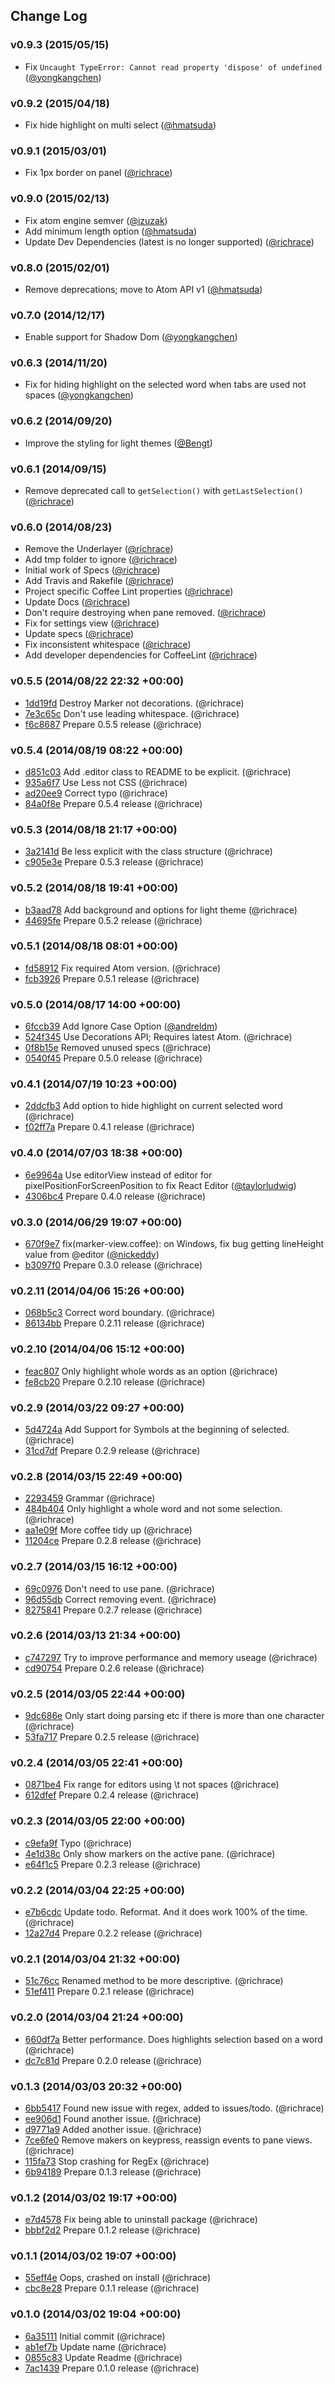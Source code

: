 ## Change Log

### v0.9.3 (2015/05/15)
- Fix `Uncaught TypeError: Cannot read property 'dispose' of undefined` ([@yongkangchen])

### v0.9.2 (2015/04/18)
- Fix hide highlight on multi select ([@hmatsuda])

### v0.9.1 (2015/03/01)
- Fix 1px border on panel ([@richrace])

### v0.9.0 (2015/02/13)
- Fix atom engine semver ([@izuzak])
- Add minimum length option ([@hmatsuda])
- Update Dev Dependencies (latest is no longer supported) ([@richrace])

### v0.8.0 (2015/02/01)
- Remove deprecations; move to Atom API v1 ([@hmatsuda])

### v0.7.0 (2014/12/17)
- Enable support for Shadow Dom ([@yongkangchen])

### v0.6.3 (2014/11/20)
- Fix for hiding highlight on the selected word when tabs are used not spaces ([@yongkangchen])

### v0.6.2 (2014/09/20)
- Improve the styling for light themes ([@Bengt])

### v0.6.1 (2014/09/15)
- Remove deprecated call to `getSelection()` with `getLastSelection()` ([@richrace])

### v0.6.0 (2014/08/23)
- Remove the Underlayer ([@richrace])
- Add tmp folder to ignore ([@richrace])
- Initial work of Specs ([@richrace])
- Add Travis and Rakefile ([@richrace])
- Project specific Coffee Lint properties ([@richrace])
- Update Docs ([@richrace])
- Don't require destroying when pane removed. ([@richrace])
- Fix for settings view ([@richrace])
- Update specs ([@richrace])
- Fix inconsistent whitespace ([@richrace])
- Add developer dependencies for CoffeeLint ([@richrace])

### v0.5.5 (2014/08/22 22:32 +00:00)
- [1dd19fd](https://github.com/richrace/highlight-selected/commit/1dd19fdbc6a355bdef253ad67fa3dff0ff20f00f) Destroy Marker not decorations. (@richrace)
- [7e3c65c](https://github.com/richrace/highlight-selected/commit/7e3c65c304d15bab8163c4e814dc855888bdbe08) Don't use leading whitespace. (@richrace)
- [f6c8687](https://github.com/richrace/highlight-selected/commit/f6c8687d6355f12289e38b939de8ab27135a9ca7) Prepare 0.5.5 release (@richrace)

### v0.5.4 (2014/08/19 08:22 +00:00)
- [d851c03](https://github.com/richrace/highlight-selected/commit/d851c037e7e78cb197fb0545fa2074d7390c7d34) Add .editor class to README to be explicit. (@richrace)
- [935a6f7](https://github.com/richrace/highlight-selected/commit/935a6f7a89a86907b780046ff1fffd5a1505dc29) Use Less not CSS (@richrace)
- [ad20ee9](https://github.com/richrace/highlight-selected/commit/ad20ee9e99a95d4fb99ddf384816f387e47409db) Correct typo (@richrace)
- [84a0f8e](https://github.com/richrace/highlight-selected/commit/84a0f8ef50f0c1a126609baab6c981c9a53a6a6d) Prepare 0.5.4 release (@richrace)

### v0.5.3 (2014/08/18 21:17 +00:00)
- [3a2141d](https://github.com/richrace/highlight-selected/commit/3a2141d0a5092ee7663e8f4a2aa46657c770f918) Be less explicit with the class structure (@richrace)
- [c905e3e](https://github.com/richrace/highlight-selected/commit/c905e3e278a015e0f122ba440a3c9eed32776807) Prepare 0.5.3 release (@richrace)

### v0.5.2 (2014/08/18 19:41 +00:00)
- [b3aad78](https://github.com/richrace/highlight-selected/commit/b3aad78cc085335aa746db31e793a68d7839ee52) Add background and options for light theme (@richrace)
- [44695fe](https://github.com/richrace/highlight-selected/commit/44695fe41c23fa70a2f3f160863e6042686595f5) Prepare 0.5.2 release (@richrace)

### v0.5.1 (2014/08/18 08:01 +00:00)
- [fd58912](https://github.com/richrace/highlight-selected/commit/fd589123155f394052468e1ac4cb29d5e067965b) Fix required Atom version. (@richrace)
- [fcb3926](https://github.com/richrace/highlight-selected/commit/fcb39265ca6e31a4c2784cd2a829765efeff606a) Prepare 0.5.1 release (@richrace)

### v0.5.0 (2014/08/17 14:00 +00:00)
- [6fccb39](https://github.com/richrace/highlight-selected/commit/6fccb3926b863ba66bdc5d34bf2bada3a9e37c59) Add Ignore Case Option ([@andreldm])
- [524f345](https://github.com/richrace/highlight-selected/commit/524f34554ba308690b9284642384c6b1dd8125e9) Use Decorations API; Requires latest Atom. (@richrace)
- [0f8b15e](https://github.com/richrace/highlight-selected/commit/0f8b15e89104476c2f931207be0cd0213613d6bd) Removed unused specs (@richrace)
- [0540f45](https://github.com/richrace/highlight-selected/commit/0540f451bc7fe22146842304562e7659f4869a35) Prepare 0.5.0 release (@richrace)

### v0.4.1 (2014/07/19 10:23 +00:00)
- [2ddcfb3](https://github.com/richrace/highlight-selected/commit/2ddcfb3be8b7b56c7544bfb9f2beb52d3a633af2) Add option to hide highlight on current selected word (@richrace)
- [f02ff7a](https://github.com/richrace/highlight-selected/commit/f02ff7abe23a9748e53263824b94bdbed42d26ba) Prepare 0.4.1 release (@richrace)

### v0.4.0 (2014/07/03 18:38 +00:00)
- [6e9964a](https://github.com/richrace/highlight-selected/commit/6e9964a382e6a55e66b190ec42b0434fc6740c35) Use editorView instead of editor for pixelPositionForScreenPosition to fix React Editor ([@taylorludwig])
- [4306bc4](https://github.com/richrace/highlight-selected/commit/4306bc42e9ed7167dcdfa16989c887fe27ebc94a) Prepare 0.4.0 release (@richrace)

### v0.3.0 (2014/06/29 19:07 +00:00)
- [670f9e7](https://github.com/richrace/highlight-selected/commit/670f9e72d5cafd8d7097aa07e839ddf193d32e81) fix(marker-view.coffee): on Windows, fix bug getting lineHeight value from @editor ([@nickeddy])
- [b3097f0](https://github.com/richrace/highlight-selected/commit/b3097f07760a2d1d9c8cc3333c7867af44c2d6c6) Prepare 0.3.0 release (@richrace)

### v0.2.11 (2014/04/06 15:26 +00:00)
- [068b5c3](https://github.com/richrace/highlight-selected/commit/068b5c37895375f1d17db2383ffbce15962ddc99) Correct word boundary. (@richrace)
- [86134bb](https://github.com/richrace/highlight-selected/commit/86134bb5e3f591089cbfe937d1a8b45cf34dc213) Prepare 0.2.11 release (@richrace)

### v0.2.10 (2014/04/06 15:12 +00:00)
- [feac807](https://github.com/richrace/highlight-selected/commit/feac807214b7e01d09494d7f8db5f2f7c2b410cf) Only highlight whole words as an option (@richrace)
- [fe8cb20](https://github.com/richrace/highlight-selected/commit/fe8cb208920f87670a726fb22e787bacbd578412) Prepare 0.2.10 release (@richrace)

### v0.2.9 (2014/03/22 09:27 +00:00)
- [5d4724a](https://github.com/richrace/highlight-selected/commit/5d4724a0b46bbb0c5b21b43b4277f3e3704d063b) Add Support for Symbols at the beginning of selected. (@richrace)
- [31cd7df](https://github.com/richrace/highlight-selected/commit/31cd7dffc8b5e0367b7a153054fe1c1536228f39) Prepare 0.2.9 release (@richrace)

### v0.2.8 (2014/03/15 22:49 +00:00)
- [2293459](https://github.com/richrace/highlight-selected/commit/229345932a2ea2bfcdd2a6c1ef0bd4506f10a7a6) Grammar (@richrace)
- [484b404](https://github.com/richrace/highlight-selected/commit/484b4043cddab6c7e6919a6d8b1dfbbf2463efc8) Only highlight a whole word and not some selection. (@richrace)
- [aa1e09f](https://github.com/richrace/highlight-selected/commit/aa1e09fc4dfdffcd4523999e2fcf8df6e18440aa) More coffee tidy up (@richrace)
- [11204ce](https://github.com/richrace/highlight-selected/commit/11204cecb3be161301bd167d3dd2f48aac06f60c) Prepare 0.2.8 release (@richrace)

### v0.2.7 (2014/03/15 16:12 +00:00)
- [69c0976](https://github.com/richrace/highlight-selected/commit/69c09762154c579b4692c50bca4b53da07cfb922) Don't need to use pane. (@richrace)
- [96d55db](https://github.com/richrace/highlight-selected/commit/96d55db7d5cacefba97cb0ae750f94e0127c4fca) Correct removing event. (@richrace)
- [8275841](https://github.com/richrace/highlight-selected/commit/8275841d8870da9e2d32d3cabf38f1cd59d67bce) Prepare 0.2.7 release (@richrace)

### v0.2.6 (2014/03/13 21:34 +00:00)
- [c747297](https://github.com/richrace/highlight-selected/commit/c7472979afefa3f32b9e61d4b3fc1bca6d5c16b7) Try to improve performance and memory useage (@richrace)
- [cd90754](https://github.com/richrace/highlight-selected/commit/cd90754dff449fd7bbdef8dad67608168791f0d8) Prepare 0.2.6 release (@richrace)

### v0.2.5 (2014/03/05 22:44 +00:00)
- [9dc686e](https://github.com/richrace/highlight-selected/commit/9dc686e47903f8ebe1c8071b1176612d9e264197) Only start doing parsing etc if there is more than one character (@richrace)
- [53fa717](https://github.com/richrace/highlight-selected/commit/53fa717f362a410a012ca303e8b1e26ac6c7e19e) Prepare 0.2.5 release (@richrace)

### v0.2.4 (2014/03/05 22:41 +00:00)
- [0871be4](https://github.com/richrace/highlight-selected/commit/0871be42792d82c58f3b7e6fde854d5ba20fd7d8) Fix range for editors using \t not spaces (@richrace)
- [612dfef](https://github.com/richrace/highlight-selected/commit/612dfef069e6b27feba92585653661c6d6b55369) Prepare 0.2.4 release (@richrace)

### v0.2.3 (2014/03/05 22:00 +00:00)
- [c9efa9f](https://github.com/richrace/highlight-selected/commit/c9efa9fee701560c559d47bf3173499d37f9fe9e) Typo (@richrace)
- [4e1d38c](https://github.com/richrace/highlight-selected/commit/4e1d38ceb8ab1f07f5f080f610f0d81c158e5c10) Only show markers on the active pane. (@richrace)
- [e64f1c5](https://github.com/richrace/highlight-selected/commit/e64f1c55788c4f12ec3ec02f1cfb1adf73fd196d) Prepare 0.2.3 release (@richrace)

### v0.2.2 (2014/03/04 22:25 +00:00)
- [e7b6cdc](https://github.com/richrace/highlight-selected/commit/e7b6cdcbf9b2b98bd22fb77f4a2e65aafda82683) Update todo. Reformat. And it does work 100% of the time. (@richrace)
- [12a27d4](https://github.com/richrace/highlight-selected/commit/12a27d42901cfe87f3b6933a9914341ea41b7273) Prepare 0.2.2 release (@richrace)

### v0.2.1 (2014/03/04 21:32 +00:00)
- [51c76cc](https://github.com/richrace/highlight-selected/commit/51c76cc1b2ad6d9b0a16c12f2f29344502144243) Renamed method to be more descriptive. (@richrace)
- [51ef411](https://github.com/richrace/highlight-selected/commit/51ef411b58922900d3e3e7e633e791070912b1fc) Prepare 0.2.1 release (@richrace)

### v0.2.0 (2014/03/04 21:24 +00:00)
- [660df7a](https://github.com/richrace/highlight-selected/commit/660df7ac5c5115c5c969d7d27eb00f9dbe51771f) Better performance. Does highlights selection based on a word (@richrace)
- [dc7c81d](https://github.com/richrace/highlight-selected/commit/dc7c81d27ea3fde834341b9f16c7aac7cd849e75) Prepare 0.2.0 release (@richrace)

### v0.1.3 (2014/03/03 20:32 +00:00)
- [6bb5417](https://github.com/richrace/highlight-selected/commit/6bb54177d1a21ca265e0bb160bbb0d4adc37a7cc) Found new issue with regex, added to issues/todo. (@richrace)
- [ee906d1](https://github.com/richrace/highlight-selected/commit/ee906d1af7299c1afe6c0b12c79cf8837fc7468a) Found another issue. (@richrace)
- [d9771a9](https://github.com/richrace/highlight-selected/commit/d9771a9769ec2657c074159c178fa73764a18bb1) Added another issue. (@richrace)
- [7ce6fe0](https://github.com/richrace/highlight-selected/commit/7ce6fe0daf280d1346ec7bf2286697f50ac90b32) Remove makers on keypress, reassign events to pane views. (@richrace)
- [115fa73](https://github.com/richrace/highlight-selected/commit/115fa7358c102b499de24d4d994e67308445e83b) Stop crashing for RegEx (@richrace)
- [6b94189](https://github.com/richrace/highlight-selected/commit/6b94189abf2cbab9dd8e087129a223b7e262d217) Prepare 0.1.3 release (@richrace)

### v0.1.2 (2014/03/02 19:17 +00:00)
- [e7d4578](https://github.com/richrace/highlight-selected/commit/e7d4578cce9556aa18596b5bfc002d6b5dbc5724) Fix being able to uninstall package (@richrace)
- [bbbf2d2](https://github.com/richrace/highlight-selected/commit/bbbf2d21daf1f61bbaa63877b0cbcd4c8471c984) Prepare 0.1.2 release (@richrace)

### v0.1.1 (2014/03/02 19:07 +00:00)
- [55eff4e](https://github.com/richrace/highlight-selected/commit/55eff4e258677bd31c16c1d8655a5dcba9a5d5a2) Oops, crashed on install (@richrace)
- [cbc8e28](https://github.com/richrace/highlight-selected/commit/cbc8e28722ecd02bf96d7e6d80b4ef73f16feb57) Prepare 0.1.1 release (@richrace)

### v0.1.0 (2014/03/02 19:04 +00:00)
- [6a35111](https://github.com/richrace/highlight-selected/commit/6a35111b27d087957b6ec9d0fa56c6b095c11fb2) Initial commit (@richrace)
- [ab1ef7b](https://github.com/richrace/highlight-selected/commit/ab1ef7b2faf25a65b19787eb544d4cbb306143c1) Update name (@richrace)
- [0855c83](https://github.com/richrace/highlight-selected/commit/0855c83a38e5640b97cc899a39d342273e84f105) Update Readme (@richrace)
- [7ac1439](https://github.com/richrace/highlight-selected/commit/7ac1439e146e773110efcbf028d68f5309716c7d) Prepare 0.1.0 release (@richrace)

[@richrace]: https://github.com/richrace
[@andreldm]: https://github.com/andreldm
[@taylorludwig]: https://github.com/taylorludwig
[@nickeddy]: https://github.com/nickeddy
[@Bengt]: https://github.com/Bengt
[@yongkangchen]: https://github.com/yongkangchen
[@hmatsuda]: https://github.com/hmatsuda
[@izuzak]: https://github.com/izuzak
